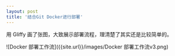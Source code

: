 ```yaml
---
layout: post
title: '结合Git Docker进行部署'
---
```


用 Gliffy 画了张图，大致展示部署流程，理清楚了其实还是比较简单的。

![Docker 部署工作流]({{site.url}}/images/Docker 部署工作流v3.png)
